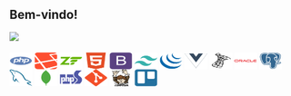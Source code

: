 ## Bem-vindo!

<div>
    <a href="https://github.com/asathler">
        <img height="180em" src="https://github-readme-stats.vercel.app/api?username=asathler&theme=merko&show_icons=true&include_all_commits=true&count_private=true&locale=pt-Br" />
        <!--
        <img height="180em" src="https://github-readme-stats.vercel.app/api/top-langs/?username=asathler&theme=merko&layout=compact&langs_count=8&locale=pt-Br" />
        -->
    </a>
</div>

<div style="display: inline_block;">
    <br />
    <!-- Linguagens -->
    <img height="30px" width="40px" align="center" title="PHP"           src="https://raw.githubusercontent.com/devicons/devicon/master/icons/php/php-plain.svg" />
    <img height="30px" width="40px" align="center" title="Laravel"       src="https://raw.githubusercontent.com/devicons/devicon/master/icons/laravel/laravel-plain.svg" />
    <img height="30px" width="40px" align="center" title="Zend"          src="https://raw.githubusercontent.com/devicons/devicon/master/icons/zend/zend-plain.svg" />
    <img height="30px" width="40px" align="center" title="HTML"          src="https://raw.githubusercontent.com/devicons/devicon/master/icons/html5/html5-plain.svg" />
    <img height="30px" width="40px" align="center" title="Bootstrap css" src="https://raw.githubusercontent.com/devicons/devicon/master/icons/bootstrap/bootstrap-plain.svg" />
    <img height="30px" width="40px" align="center" title="Tailwind css"  src="https://raw.githubusercontent.com/devicons/devicon/master/icons/tailwindcss/tailwindcss-plain.svg" />
    <img height="30px" width="40px" align="center" title="jQuery"        src="https://raw.githubusercontent.com/devicons/devicon/master/icons/jquery/jquery-plain.svg" />
    <img height="30px" width="40px" align="center" title="VueJs"         src="https://raw.githubusercontent.com/devicons/devicon/master/icons/vuejs/vuejs-plain.svg" />
    <!-- Bancos -->
    <img height="30px" width="40px" align="center" title="MS Sql Server" src="https://raw.githubusercontent.com/devicons/devicon/master/icons/microsoftsqlserver/microsoftsqlserver-plain.svg" />
    <img height="30px" width="40px" align="center" title="Oracle"        src="https://raw.githubusercontent.com/devicons/devicon/master/icons/oracle/oracle-original.svg" />
    <img height="30px" width="40px" align="center" title="Postgres"      src="https://raw.githubusercontent.com/devicons/devicon/master/icons/postgresql/postgresql-plain.svg" />
    <img height="30px" width="40px" align="center" title="MySql"         src="https://raw.githubusercontent.com/devicons/devicon/master/icons/mysql/mysql-plain.svg" />
    <img height="30px" width="40px" align="center" title="MongoDB"       src="https://raw.githubusercontent.com/devicons/devicon/master/icons/mongodb/mongodb-plain.svg" />
    <!-- Ferramentas -->
    <img height="30px" width="40px" align="center" title="PHPStorm"      src="https://raw.githubusercontent.com/devicons/devicon/master/icons/phpstorm/phpstorm-plain.svg" />
    <img height="30px" width="40px" align="center" title="Git"           src="https://raw.githubusercontent.com/devicons/devicon/master/icons/git/git-plain.svg" />
    <img height="30px" width="40px" align="center" title="Composer"      src="https://raw.githubusercontent.com/devicons/devicon/master/icons/composer/composer-original.svg" />
    <img height="30px" width="40px" align="center" title="Trello"        src="https://raw.githubusercontent.com/devicons/devicon/master/icons/trello/trello-plain.svg" />
</div>
